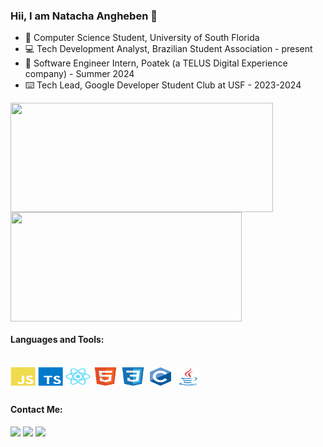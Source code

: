 ### Hii, I am Natacha Angheben 👋

- 🔭 Computer Science Student, University of South Florida
- 💻 Tech Development Analyst, Brazilian Student Association - present
- 💼 Software Engineer Intern, Poatek (a TELUS Digital Experience company) - Summer 2024
- ⌨️ Tech Lead, Google Developer Student Club at USF - 2023-2024

<div>
<!--
--> 
  <img  height="175em"  width="420em" align="center" src="https://github-readme-stats-virid-three-89.vercel.app/api?username=tachax&show_icons=true&theme=catppuccin_latte&rank_icon=github"/>  
  
  <img  height="175em"  width="370em" align="center" src="https://github-readme-stats-virid-three-89.vercel.app/api/top-langs/?username=tachax&layout=compact&langs_count=7&theme=catppuccin_latte"/>
</div>

#### Languages and Tools:
<div style="display: inline_block"><br>
  <img align="center" alt="Tacha-Js" height="30" width="40" src="https://raw.githubusercontent.com/devicons/devicon/master/icons/javascript/javascript-plain.svg">
  <img align="center" alt="Tacha-Ts" height="30" width="40" src="https://raw.githubusercontent.com/devicons/devicon/master/icons/typescript/typescript-plain.svg">
  <img align="center" alt="Tacha-React" height="30" width="40" src="https://raw.githubusercontent.com/devicons/devicon/master/icons/react/react-original.svg">
  <img align="center" alt="Tacha-HTML" height="30" width="40" src="https://raw.githubusercontent.com/devicons/devicon/master/icons/html5/html5-original.svg">
  <img align="center" alt="Tacha-CSS" height="30" width="40" src="https://raw.githubusercontent.com/devicons/devicon/master/icons/css3/css3-original.svg">
  <img align="center" alt="Tacha-CSS" height="30" width="40" src="https://raw.githubusercontent.com/devicons/devicon/master/icons/c/c-original.svg">
  <img align="center" alt="Tacha-CSS" height="30" width="40" src="https://raw.githubusercontent.com/devicons/devicon/master/icons/java/java-original.svg">
</div>

##

#### Contact Me:
 <div>
   <a href="https://www.linkedin.com/in/natachapangheben?lipi=urn%3Ali%3Apage%3Ad_flagship3_profile_view_base_contact_details%3BaTeJo%2BAmTwSIoEiL%2FqhJzQ%3D%3D" target="_blank"><img src="https://img.shields.io/badge/-LinkedIn-%230077B5?style=for-the-badge&logo=linkedin&logoColor=white" target="_blank"></a>
    <a href = "mailto:npangheben@outlook.com"><img src="https://img.shields.io/badge/-Outlook_Mail-35BDB2?style=for-the-badge&logo=email&logoColor=white" target="_blank"></a>
    <a href = "https://portifolionat.netlify.app/media/Natacha-resume.pdf"><img src="https://img.shields.io/badge/-Resume-DD4B39?style=for-the-badge&logo=readdotcv&logoColor=white" target="_blank"></a>
 </div>

<!--
![Snake animation](https://github.com/tachax/tachax/blob/output/github-contribution-grid-snake.svg)
-->
